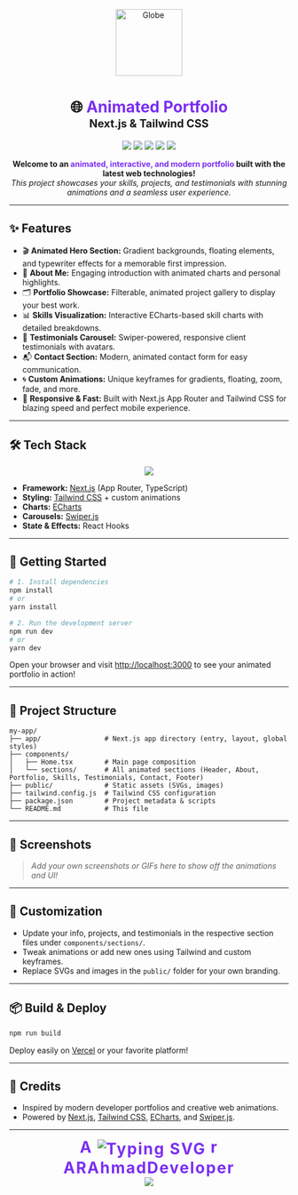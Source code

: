 <div align="center">

<img src="public/globe.svg" width="120" alt="Globe" />

<h1 align="center">🌐 <span style="color:#7B2FF2;">Animated Portfolio</span> <br/> <span style="font-size:0.7em;">Next.js & Tailwind CSS</span></h1>

<p align="center">
  <img src="https://img.shields.io/badge/Next.js-15.3.4-blueviolet?style=for-the-badge&logo=nextdotjs" />
  <img src="https://img.shields.io/badge/Tailwind_CSS-4.0-38BDF8?style=for-the-badge&logo=tailwindcss&logoColor=white" />
  <img src="https://img.shields.io/badge/TypeScript-5.0-3178C6?style=for-the-badge&logo=typescript&logoColor=white" />
  <img src="https://img.shields.io/badge/ECharts-5.6.0-FF7043?style=for-the-badge&logo=apacheecharts&logoColor=white" />
  <img src="https://img.shields.io/badge/Swiper-11.2.10-6332F6?style=for-the-badge&logo=swiper&logoColor=white" />
</p>

<p align="center">
  <b>Welcome to an <span style="color:#7B2FF2;">animated, interactive, and modern portfolio</span> built with the latest web technologies!</b><br/>
  <i>This project showcases your skills, projects, and testimonials with stunning animations and a seamless user experience.</i>
</p>

</div>

---

## ✨ Features

- 🎬 **Animated Hero Section:** Gradient backgrounds, floating elements, and typewriter effects for a memorable first impression.
- 👤 **About Me:** Engaging introduction with animated charts and personal highlights.
- 🗂️ **Portfolio Showcase:** Filterable, animated project gallery to display your best work.
- 📊 **Skills Visualization:** Interactive ECharts-based skill charts with detailed breakdowns.
- 💬 **Testimonials Carousel:** Swiper-powered, responsive client testimonials with avatars.
- 📬 **Contact Section:** Modern, animated contact form for easy communication.
- 🌀 **Custom Animations:** Unique keyframes for gradients, floating, zoom, fade, and more.
- 📱 **Responsive & Fast:** Built with Next.js App Router and Tailwind CSS for blazing speed and perfect mobile experience.

---

## 🛠️ Tech Stack

<div align="center">
  <img src="https://skillicons.dev/icons?i=nextjs,react,tailwind,typescript,echarts,swiper" />
</div>

- **Framework:** [Next.js](https://nextjs.org/) (App Router, TypeScript)
- **Styling:** [Tailwind CSS](https://tailwindcss.com/) + custom animations
- **Charts:** [ECharts](https://echarts.apache.org/)
- **Carousels:** [Swiper.js](https://swiperjs.com/)
- **State & Effects:** React Hooks

---

## 🚀 Getting Started

```bash
# 1. Install dependencies
npm install
# or
yarn install

# 2. Run the development server
npm run dev
# or
yarn dev
```

Open your browser and visit [http://localhost:3000](http://localhost:3000) to see your animated portfolio in action!

---

## 📁 Project Structure

```text
my-app/
├── app/                # Next.js app directory (entry, layout, global styles)
├── components/
│   ├── Home.tsx        # Main page composition
│   └── sections/       # All animated sections (Header, About, Portfolio, Skills, Testimonials, Contact, Footer)
├── public/             # Static assets (SVGs, images)
├── tailwind.config.js  # Tailwind CSS configuration
├── package.json        # Project metadata & scripts
└── README.md           # This file
```

---

## 🌟 Screenshots

> _Add your own screenshots or GIFs here to show off the animations and UI!_

---

## 📝 Customization

- Update your info, projects, and testimonials in the respective section files under `components/sections/`.
- Tweak animations or add new ones using Tailwind and custom keyframes.
- Replace SVGs and images in the `public/` folder for your own branding.

---

## 📦 Build & Deploy

```bash
npm run build
```

Deploy easily on [Vercel](https://vercel.com/) or your favorite platform!

---

## 🙏 Credits

- Inspired by modern developer portfolios and creative web animations.
- Powered by [Next.js](https://nextjs.org/), [Tailwind CSS](https://tailwindcss.com/), [ECharts](https://echarts.apache.org/), and [Swiper.js](https://swiperjs.com/).

---

<div align="center">
  <!-- Manually add the missing first and last letters to ensure visibility -->
  <span style="font-size:2em; color:#7B2FF2; letter-spacing:2px; font-weight:bold; vertical-align:middle;">
    A
    <img src="https://camo.githubusercontent.com/c393d66e1d1e8bb8a05840c7b0a284f93246f02c527cc56733a41b78d8b82ea9/68747470733a2f2f726561646d652d747970696e672d7376672e64656d6f6c61622e636f6d3f666f6e743d466972612b436f64652673697a653d32382670617573653d3130303026636f6c6f723d3742324646322663656e7465723d74727565267643656e7465723d747275652677696474683d343335266c696e65733d527961686d6164446576656c6f7065" alt="Typing SVG" style="vertical-align:middle;"/>
    r
  </span>
  <br/>
  <b><span style="font-size:2em; color:#7B2FF2; letter-spacing:2px;">ARAhmadDeveloper</span></b> <br/>
  <img src="https://img.shields.io/badge/Made%20with-%E2%9D%A4%EF%B8%8F-purple?style=for-the-badge" />
</div>
